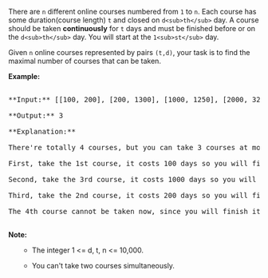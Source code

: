 

There are `n` different online courses numbered from `1` to `n`. Each course has some duration(course length)  `t` and closed on `d<sub>th</sub>` day. A course should be taken **continuously** for `t` days and must be finished before or on the `d<sub>th</sub>` day. You will start at the `1<sub>st</sub>` day.



Given `n` online courses represented by pairs `(t,d)`, your task is to find the maximal number of courses that can be taken.


**Example:**<br />
<pre>
**Input:** [[100, 200], [200, 1300], [1000, 1250], [2000, 3200]]
**Output:** 3
**Explanation:** 
There're totally 4 courses, but you can take 3 courses at most:
First, take the 1st course, it costs 100 days so you will finish it on the 100th day, and ready to take the next course on the 101st day.
Second, take the 3rd course, it costs 1000 days so you will finish it on the 1100th day, and ready to take the next course on the 1101st day. 
Third, take the 2nd course, it costs 200 days so you will finish it on the 1300th day. 
The 4th course cannot be taken now, since you will finish it on the 3300th day, which exceeds the closed date.
</pre>


**Note:**<br>
<ol>
- The integer 1 <= d, t, n <= 10,000. 
- You can't take two courses simultaneously.
</ol>

